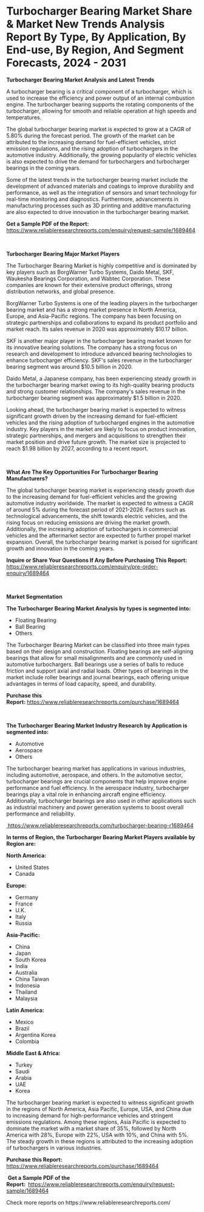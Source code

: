 <p><h1>Turbocharger Bearing Market Share & Market New Trends Analysis Report By Type, By Application, By End-use, By Region, And Segment Forecasts, 2024 - 2031</h1></p><p><strong>Turbocharger Bearing Market Analysis and Latest Trends</strong></p>
<p><p>A turbocharger bearing is a critical component of a turbocharger, which is used to increase the efficiency and power output of an internal combustion engine. The turbocharger bearing supports the rotating components of the turbocharger, allowing for smooth and reliable operation at high speeds and temperatures.</p><p>The global turbocharger bearing market is expected to grow at a CAGR of 5.80% during the forecast period. The growth of the market can be attributed to the increasing demand for fuel-efficient vehicles, strict emission regulations, and the rising adoption of turbochargers in the automotive industry. Additionally, the growing popularity of electric vehicles is also expected to drive the demand for turbochargers and turbocharger bearings in the coming years.</p><p>Some of the latest trends in the turbocharger bearing market include the development of advanced materials and coatings to improve durability and performance, as well as the integration of sensors and smart technology for real-time monitoring and diagnostics. Furthermore, advancements in manufacturing processes such as 3D printing and additive manufacturing are also expected to drive innovation in the turbocharger bearing market.</p></p>
<p><strong>Get a Sample PDF of the Report:&nbsp;</strong> <a href="https://www.reliableresearchreports.com/enquiry/request-sample/1689464">https://www.reliableresearchreports.com/enquiry/request-sample/1689464</a></p>
<p>&nbsp;</p>
<p><strong>Turbocharger Bearing Major Market Players</strong></p>
<p><p>The Turbocharger Bearing Market is highly competitive and is dominated by key players such as BorgWarner Turbo Systems, Daido Metal, SKF, Waukesha Bearings Corporation, and Wabtec Corporation. These companies are known for their extensive product offerings, strong distribution networks, and global presence.</p><p>BorgWarner Turbo Systems is one of the leading players in the turbocharger bearing market and has a strong market presence in North America, Europe, and Asia-Pacific regions. The company has been focusing on strategic partnerships and collaborations to expand its product portfolio and market reach. Its sales revenue in 2020 was approximately $10.17 billion.</p><p>SKF is another major player in the turbocharger bearing market known for its innovative bearing solutions. The company has a strong focus on research and development to introduce advanced bearing technologies to enhance turbocharger efficiency. SKF's sales revenue in the turbocharger bearing segment was around $10.5 billion in 2020.</p><p>Daido Metal, a Japanese company, has been experiencing steady growth in the turbocharger bearing market owing to its high-quality bearing products and strong customer relationships. The company's sales revenue in the turbocharger bearing segment was approximately $1.5 billion in 2020.</p><p>Looking ahead, the turbocharger bearing market is expected to witness significant growth driven by the increasing demand for fuel-efficient vehicles and the rising adoption of turbocharged engines in the automotive industry. Key players in the market are likely to focus on product innovation, strategic partnerships, and mergers and acquisitions to strengthen their market position and drive future growth. The market size is projected to reach $1.98 billion by 2027, according to a recent report.</p></p>
<p>&nbsp;</p>
<p><strong>What Are The Key Opportunities For Turbocharger Bearing Manufacturers?</strong></p>
<p><p>The global turbocharger bearing market is experiencing steady growth due to the increasing demand for fuel-efficient vehicles and the growing automotive industry worldwide. The market is expected to witness a CAGR of around 5% during the forecast period of 2021-2026. Factors such as technological advancements, the shift towards electric vehicles, and the rising focus on reducing emissions are driving the market growth. Additionally, the increasing adoption of turbochargers in commercial vehicles and the aftermarket sector are expected to further propel market expansion. Overall, the turbocharger bearing market is poised for significant growth and innovation in the coming years.</p></p>
<p><strong>Inquire or Share Your Questions If Any Before Purchasing This Report:</strong> <a href="https://www.reliableresearchreports.com/enquiry/pre-order-enquiry/1689464">https://www.reliableresearchreports.com/enquiry/pre-order-enquiry/1689464</a></p>
<p>&nbsp;</p>
<p><strong>Market Segmentation</strong></p>
<p><strong>The Turbocharger Bearing Market Analysis by types is segmented into:</strong></p>
<p><ul><li>Floating Bearing</li><li>Ball Bearing</li><li>Others</li></ul></p>
<p><p>The Turbocharger Bearing Market can be classified into three main types based on their design and construction. Floating bearings are self-aligning bearings that allow for small misalignments and are commonly used in automotive turbochargers. Ball bearings use a series of balls to reduce friction and support axial and radial loads. Other types of bearings in the market include roller bearings and journal bearings, each offering unique advantages in terms of load capacity, speed, and durability.</p></p>
<p><strong>Purchase this Report:&nbsp;</strong><a href="https://www.reliableresearchreports.com/purchase/1689464">https://www.reliableresearchreports.com/purchase/1689464</a></p>
<p>&nbsp;</p>
<p><strong>The Turbocharger Bearing Market Industry Research by Application is segmented into:</strong></p>
<p><ul><li>Automotive</li><li>Aerospace</li><li>Others</li></ul></p>
<p><p>The turbocharger bearing market has applications in various industries, including automotive, aerospace, and others. In the automotive sector, turbocharger bearings are crucial components that help improve engine performance and fuel efficiency. In the aerospace industry, turbocharger bearings play a vital role in enhancing aircraft engine efficiency. Additionally, turbocharger bearings are also used in other applications such as industrial machinery and power generation systems to boost overall performance and reliability.</p></p>
<p><a href="https://www.reliableresearchreports.com/turbocharger-bearing-r1689464">&nbsp;https://www.reliableresearchreports.com/turbocharger-bearing-r1689464</a></p>
<p><strong>In terms of Region, the Turbocharger Bearing Market Players available by Region are:</strong></p>
<p>
    <p> <strong> North America: </strong>
        <ul>
            <li>United States</li>
            <li>Canada</li>
        </ul>
        </p> 
    <p> <strong> Europe: </strong>
        <ul>
            <li>Germany</li>
            <li>France</li>
            <li>U.K.</li>
            <li>Italy</li>
            <li>Russia</li>
        </ul>
        </p> 
    <p> <strong> Asia-Pacific: </strong>
        <ul>
            <li>China</li>
            <li>Japan</li>
            <li>South Korea</li>
            <li>India</li>
            <li>Australia</li>
            <li>China Taiwan</li>
            <li>Indonesia</li>
            <li>Thailand</li>
            <li>Malaysia</li>
        </ul>
        </p> 
    <p> <strong> Latin America: </strong>
        <ul>
            <li>Mexico</li>
            <li>Brazil</li>
            <li>Argentina Korea</li>
            <li>Colombia</li>
        </ul>
        </p> 
    <p> <strong> Middle East & Africa: </strong>
        <ul>
            <li>Turkey</li>
            <li>Saudi</li>
            <li>Arabia</li>
            <li>UAE</li>
            <li>Korea</li>
        </ul>
    </p>
    </p>
<p><p>The turbocharger bearing market is expected to witness significant growth in the regions of North America, Asia Pacific, Europe, USA, and China due to increasing demand for high-performance vehicles and stringent emissions regulations. Among these regions, Asia Pacific is expected to dominate the market with a market share of 35%, followed by North America with 28%, Europe with 22%, USA with 10%, and China with 5%. The steady growth in these regions is attributed to the increasing adoption of turbochargers in various industries.</p></p>
<p><strong>Purchase this Report: </strong><a href="https://www.reliableresearchreports.com/purchase/1689464">https://www.reliableresearchreports.com/purchase/1689464</a></p>
<p>&nbsp;<strong>Get a Sample PDF of the Report:&nbsp;&nbsp;</strong><a href="https://www.reliableresearchreports.com/enquiry/request-sample/1689464">https://www.reliableresearchreports.com/enquiry/request-sample/1689464</a></p>
<p><strong></strong></p>
<p>Check more reports on https://www.reliableresearchreports.com/</p>